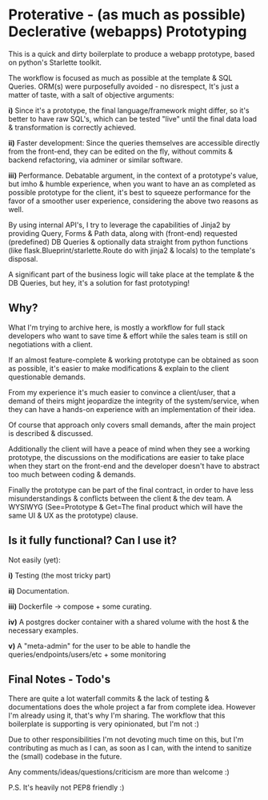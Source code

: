 # Proterative - (as much as possible) Declerative (webapps) Prototyping

This is a quick and dirty boilerplate to produce a webapp prototype, based on python's Starlette toolkit.

The workflow is focused as much as possible at the template & SQL Queries. 
ORM(s) were purposefully avoided - no disrespect, It's just a matter of taste, with a salt of objective arguments:

**i)** Since it's a prototype, the final language/framework might differ, so it's better to have raw SQL's, which can be tested "live" until the final data load & transformation is correctly achieved.

**ii)** Faster development: Since the queries themselves are accessible directly from the front-end, they can be edited on the fly, without commits & backend refactoring, via adminer or similar software.

**iii)** Performance. Debatable argument, in the context of a prototype's value, but imho & humble experience, when you want to have an as completed as possible prototype for the client, it's best to squeeze performance for the favor of a smoother user experience, considering the above two reasons as well.

By using internal API's, I try to leverage the capabilities of Jinja2 by providing Query, Forms & Path data, along with (front-end) requested (predefined) DB Queries & optionally data straight from python functions (like flask.Blueprint/starlette.Route do with jinja2 & locals) to the template's disposal. 

A significant part of the business logic will take place at the template & the DB Queries, but hey, it's a solution for fast prototyping!


## Why?

What I'm trying to archive here, is mostly a workflow for full stack developers who want to save time & 
effort while the sales team is still on negotiations with a client.

If an almost feature-complete & working prototype can be obtained as soon as possible, it's easier to make modifications 
& explain to the client questionable demands. 

From my experience it's much easier to convince a client/user, that a demand of theirs might jeopardize the integrity of the system/service, when they can have a hands-on experience with an implementation of their idea.

Of course that approach only covers small demands, after the main project is described & discussed.

Additionally the client will have a peace of mind when they see a working prototype, the discussions on the modifications are easier to take place when they start on the front-end and the developer doesn't have to abstract too much between coding & demands.

Finally the prototype can be part of the final contract, in order to have less misunderstandings & conflicts between the client & the dev team. A WYSIWYG (See=Prototype & Get=The final product which will have the same UI & UX as the prototype) clause.

## Is it fully functional? Can I use it?

Not easily (yet):

**i)** Testing (the most tricky part)

**ii)** Documentation.

**iii)** Dockerfile -> compose + some curating.

**iv)** A postgres docker container with a shared volume with the host & the necessary examples.

**v)** A "meta-admin" for the user to be able to handle the queries/endpoints/users/etc + some monitoring

## Final Notes - Todo's

There are quite a lot waterfall commits & the lack of testing & documentations does the whole project a far from complete idea. However I'm already using it, that's why I'm sharing. The workflow that this boilerplate is supporting is very opinionated, but I'm not :) 

Due to other responsibilities I'm not devoting much time on this, but I'm contributing as much as I can, as soon as I can, with the intend to sanitize the (small) codebase in the future.

Any comments/ideas/questions/criticism are more than welcome :)

P.S. It's heavily not PEP8 friendly :)
